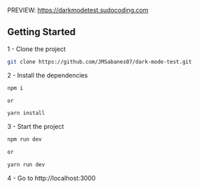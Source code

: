 PREVIEW: https://darkmodetest.sudocoding.com

## Getting Started

1 - Clone the project

```bash
git clone https://github.com/JMSabanes07/dark-mode-test.git
```

2 - Install the dependencies

```bash
npm i

or

yarn install
```

3 - Start the project

```bash
npm run dev

or

yarn run dev
```

4 - Go to http://localhost:3000
